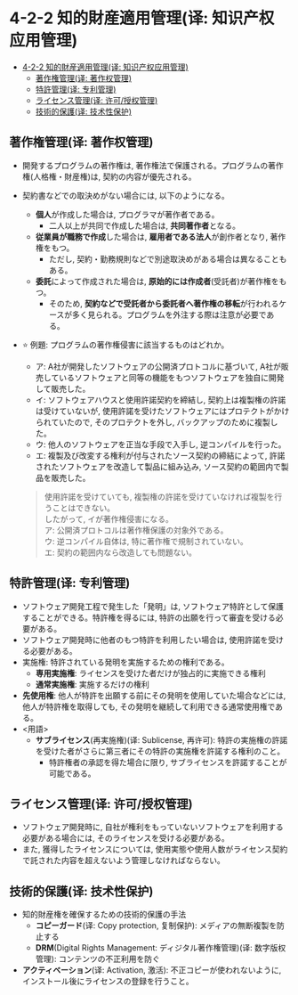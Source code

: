 # 4-2-2 知的財産適用管理(译: 知识产权应用管理)

- [4-2-2 知的財産適用管理(译: 知识产权应用管理)](#4-2-2-知的財産適用管理译-知识产权应用管理)
  - [著作権管理(译: 著作权管理)](#著作権管理译-著作权管理)
  - [特許管理(译: 专利管理)](#特許管理译-专利管理)
  - [ライセンス管理(译: 许可/授权管理)](#ライセンス管理译-许可授权管理)
  - [技術的保護(译: 技术性保护)](#技術的保護译-技术性保护)

## 著作権管理(译: 著作权管理)

- 開発するプログラムの著作権は, 著作権法で保護される。プログラムの著作権(人格権・財産権)は, 契約の内容が優先される。
- 契約書などでの取決めがない場合には, 以下のようになる。
  - **個人**が作成した場合は, プログラマが著作者である。
    - 二人以上が共同で作成した場合は, **共同著作者**となる。
  - **従業員が職務で作成**した場合は, **雇用者である法人**が創作者となり, 著作権をもつ。
    - ただし, 契約・勤務規則などで別途取決めがある場合は異なることもある。
  - **委託**によって作成された場合は, **原始的には作成者**(受託者)が著作権をもつ。
    - そのため, **契約などで受託者から委託者へ著作権の移転**が行われるケースが多く見られる。プログラムを外注する際は注意が必要である。
- ⭐️ 例題: プログラムの著作権侵害に該当するものはどれか。
  - ア: A社が開発したソフトウェアの公開済プロトコルに基づいて, A社が販売しているソフトウェアと同等の機能をもつソフトウェアを独自に開発して販売した。
  - イ: ソフトウェアハウスと使用許諾契約を締結し, 契約上は複製権の許諾は受けていないが, 使用許諾を受けたソフトウェアにはプロテクトがかけられていたので, そのプロテクトを外し, バックアップのために複製した。
  - ウ: 他人のソフトウェアを正当な手段で入手し, 逆コンパイルを行った。
  - エ: 複製及び改変する権利が付与されたソース契約の締結によって, 許諾されたソフトウェアを改造して製品に組み込み, ソース契約の範囲内で製品を販売した。

  > 使用許諾を受けていても, 複製権の許諾を受けていなければ複製を行うことはできない。  
  > したがって, イが著作権侵害になる。  
  > ア: 公開済プロトコルは著作権保護の対象外である。  
  > ウ: 逆コンパイル自体は, 特に著作権で規制されていない。  
  > エ: 契約の範囲内なら改造しても問題ない。  

## 特許管理(译: 专利管理)

- ソフトウェア開発工程で発生した「発明」は, ソフトウェア特許として保護することができる。特許権を得るには, 特許の出願を行って審査を受ける必要がある。
- ソフトウェア開発時に他者のもつ特許を利用したい場合は, 使用許諾を受ける必要がある。
- 実施権: 特許されている発明を実施するための権利である。
  - **専用実施権**: ライセンスを受けた者だけが独占的に実施できる権利
  - **通常実施権**: 実施するだけの権利
- **先使用権**: 他人が特許を出願する前にその発明を使用していた場合などには, 他人が特許権を取得しても, その発明を継続して利用できる通常使用権である。
- <用語>
  - **サブライセンス**(再実施権)(译: Sublicense, 再许可): 特許の実施権の許諾を受けた者がさらに第三者にその特許の実施権を許諾する権利のこと。
    - 特許権者の承認を得た場合に限り, サブライセンスを許諾することが可能である。

## ライセンス管理(译: 许可/授权管理)

- ソフトウェア開発時に, 自社が権利をもっていないソフトウェアを利用する必要がある場合には, そのライセンスを受ける必要がある。
- また, 獲得したライセンスについては, 使用実態や使用人数がライセンス契約で託された内容を超えないよう管理しなければならない。

## 技術的保護(译: 技术性保护)

- 知的財産権を確保するための技術的保護の手法
  - **コピーガード**(译: Copy protection, 复制保护): メディアの無断複製を防止する
  - **DRM**(Digital Rights Management: ディジタル著作権管理)(译: 数字版权管理): コンテンツの不正利用を防ぐ
- **アクティベーション**(译: Activation, 激活): 不正コピーが使われないように, インストール後にライセンスの登録を行うこと。
